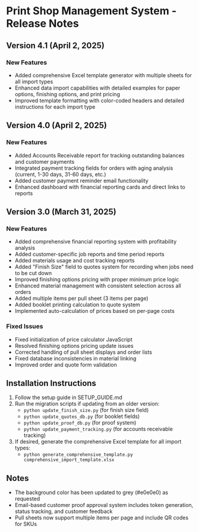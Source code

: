 # Print Shop Management System - Release Notes

## Version 4.1 (April 2, 2025)

### New Features
- Added comprehensive Excel template generator with multiple sheets for all import types
- Enhanced data import capabilities with detailed examples for paper options, finishing options, and print pricing
- Improved template formatting with color-coded headers and detailed instructions for each import type

## Version 4.0 (April 2, 2025)

### New Features
- Added Accounts Receivable report for tracking outstanding balances and customer payments
- Integrated payment tracking fields for orders with aging analysis (current, 1-30 days, 31-60 days, etc.)
- Added customer payment reminder email functionality
- Enhanced dashboard with financial reporting cards and direct links to reports

## Version 3.0 (March 31, 2025)

### New Features
- Added comprehensive financial reporting system with profitability analysis
- Added customer-specific job reports and time period reports
- Added materials usage and cost tracking reports
- Added "Finish Size" field to quotes system for recording when jobs need to be cut down
- Improved finishing options pricing with proper minimum price logic
- Enhanced material management with consistent selection across all orders
- Added multiple items per pull sheet (3 items per page)
- Added booklet printing calculation to quote system
- Implemented auto-calculation of prices based on per-page costs

### Fixed Issues
- Fixed initialization of price calculator JavaScript
- Resolved finishing options pricing update issues
- Corrected handling of pull sheet displays and order lists
- Fixed database inconsistencies in material linking
- Improved order and quote form validation

## Installation Instructions
1. Follow the setup guide in SETUP_GUIDE.md
2. Run the migration scripts if updating from an older version:
   - `python update_finish_size.py` (for finish size field)
   - `python update_quotes_db.py` (for booklet fields)
   - `python update_proof_db.py` (for proof system)
   - `python update_payment_tracking.py` (for accounts receivable tracking)
3. If desired, generate the comprehensive Excel template for all import types:
   - `python generate_comprehensive_template.py comprehensive_import_template.xlsx`

## Notes
- The background color has been updated to grey (#e0e0e0) as requested
- Email-based customer proof approval system includes token generation, status tracking, and customer feedback
- Pull sheets now support multiple items per page and include QR codes for SKUs
